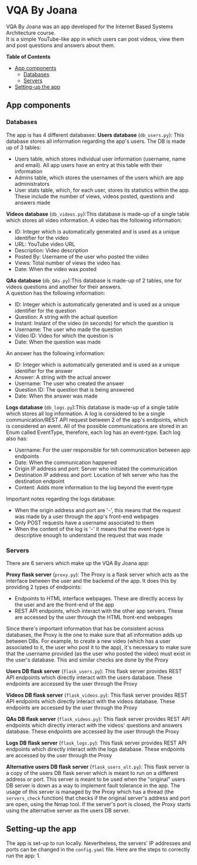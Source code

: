 # VQA By Joana
VQA By Joana was an app developed for the Internet Based Systems Architecture course.  
It is a simple YouTube-like app in which users can post videos, view them and post questions and answers about them.

<!-- markdown-toc start - Don't edit this section. Run M-x markdown-toc-refresh-toc -->
**Table of Contents**

- [App components](#app-components)
  * [Databases](#databases)
  * [Servers](#servers)
- [Setting-up the app](#setting-up-the-app)

<!-- markdown-toc end -->

## App components
### Databases
The app is has 4 different databases:
**Users database** (```db_users.py```): This database stores all information regarding the app's users. The DB is made up of 3 tables:
* Users table, which stores individual user information (username, name and email). All app users have an entry at this table with their information
* Admins table, which stores the usernames of the users which are app administrators
* User stats table, which, for each user, stores its statistics within the app. These include the number of views, videos posted, questions and answers made

**Videos database** (```db_videos.py```):This database is made-up of a single table which stores all video information.
A video has the following information:
* ID: Integer which is automatically generated and is used as a unique identifier for the video
* URL: YouTube video URL
* Description: Video description
* Posted By: Username of the user who posted the video
* Views: Total number of views the video has
* Date: When the video was posted
    
**QAs database** (```db_QAs.py```):This database is made-up of 2 tables, one for videos questions and another for their answers. \
A question has the following information:
* ID: Integer which is automatically generated and is used as a unique identifier for the question
* Question: A string with the actual question
* Instant: Instant of the video (in seconds) for which the question is
* Username: The user who made the question
* Video ID: Video for which the question is
* Date: When the question was made
    
An answer has the following information:
* ID: Integer which is automatically generated and is used as a unique identifier for the answer
* Answer: A string with the actual answer
* Username: The user who created the answer
* Question ID: The question that is being answered
* Date: When the answer was made

**Logs database** (```db_logs.py```):This database is made-up of a single table which stores all log information. A log is considered to be a single communication/REST API request between 2 of the app's endpoints, which is considered an event. All of the possible communications are stored in an Enum called EventType, therefore, each log has an event-type. Each log also has:
* Username: For the user responsible for teh communication between app endpoints
* Date: When the communication happened
* Origin IP address and port: Server who initiated the communication
* Destination IP address and port: Location of teh server who has the destination endpoint
* Content: Adds more information to the log beyond the event-type
    
Important notes regarding the logs database:
* When the origin address and port are '-', this means that the request was made by a user through the app's front-end webpages
* Only POST requests have a username associated to them
* When the content of the log is '-' it means that the event-type is descriptive enough to understand the request that was made


### Servers
There are 6 servers which make up the VQA By Joana app:

**Proxy flask server** (```proxy.py```): The Proxy is a flask server which acts as the interface between the user and the backend of the app. It does this by providing 2 types of endpoints:
* Endpoints to HTML interface webpages. These are directly access by the user and are the front-end of the app
* REST API endpoints, which interact with the other app servers. These are accessed by the user through the HTML front-end webpages

Since there's important information that has be consistent across databases, the Proxy is the one to make sure that all information adds up between DBs. For example, to create a new video (which has a user associated to it, the user who post it to the app), it's necessary to make sure that the username provided (as the user who posted the video) must exist in the user's database. This and similar checks are done by the Proxy

**Users DB flask server** (```flask_users.py```): This flask server provides REST API endpoints which directly interact with the users database. These endpoints are accessed by the user through the Proxy

**Videos DB flask server** (```flask_videos.py```): This flask server provides REST API endpoints which directly interact with the videos database. These endpoints are accessed by the user through the Proxy

**QAs DB flask server** (```flask_videos.py```): This flask server provides REST API endpoints which directly interact with the videos' questions and answers database. These endpoints are accessed by the user through the Proxy

**Logs DB flask server** (```flask_logs.py```): This flask server provides REST API endpoints which directly interact with the logs database. These endpoints are accessed by the user through the Proxy

**Alternative users DB flask server** (```flask_users_alt.py```): This flask server is a copy of the users DB flask server which is meant to run on a different address or port. This server is meant to be used when the "original" users DB server is down as a way to implement fault tolerance in the app. The usage of this server is managed by the Proxy which has a thread (the ```servers_check``` function) that checks if the original server's address and port are open, using the Nmap tool. If the server's port is closed, the Proxy starts using the alternative server as the users DB server.

## Setting-up the app
The app is set-up to run locally. Nevertheless, the servers' IP addresses and ports can be changed in the ```config.yaml``` file.
Here are the steps to correctly run the app:
1. 
